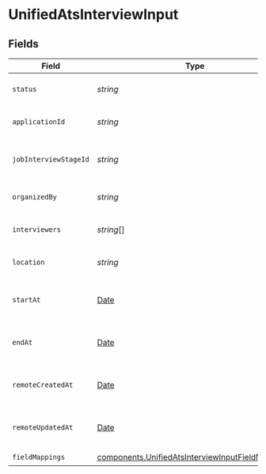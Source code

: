 # UnifiedAtsInterviewInput


## Fields

| Field                                                                                                                | Type                                                                                                                 | Required                                                                                                             | Description                                                                                                          |
| -------------------------------------------------------------------------------------------------------------------- | -------------------------------------------------------------------------------------------------------------------- | -------------------------------------------------------------------------------------------------------------------- | -------------------------------------------------------------------------------------------------------------------- |
| `status`                                                                                                             | *string*                                                                                                             | :heavy_minus_sign:                                                                                                   | The status of the interview                                                                                          |
| `applicationId`                                                                                                      | *string*                                                                                                             | :heavy_minus_sign:                                                                                                   | The UUID of the application                                                                                          |
| `jobInterviewStageId`                                                                                                | *string*                                                                                                             | :heavy_minus_sign:                                                                                                   | The UUID of the job interview stage                                                                                  |
| `organizedBy`                                                                                                        | *string*                                                                                                             | :heavy_minus_sign:                                                                                                   | The UUID of the organizer                                                                                            |
| `interviewers`                                                                                                       | *string*[]                                                                                                           | :heavy_minus_sign:                                                                                                   | The UUIDs of the interviewers                                                                                        |
| `location`                                                                                                           | *string*                                                                                                             | :heavy_minus_sign:                                                                                                   | The location of the interview                                                                                        |
| `startAt`                                                                                                            | [Date](https://developer.mozilla.org/en-US/docs/Web/JavaScript/Reference/Global_Objects/Date)                        | :heavy_minus_sign:                                                                                                   | The start date and time of the interview                                                                             |
| `endAt`                                                                                                              | [Date](https://developer.mozilla.org/en-US/docs/Web/JavaScript/Reference/Global_Objects/Date)                        | :heavy_minus_sign:                                                                                                   | The end date and time of the interview                                                                               |
| `remoteCreatedAt`                                                                                                    | [Date](https://developer.mozilla.org/en-US/docs/Web/JavaScript/Reference/Global_Objects/Date)                        | :heavy_minus_sign:                                                                                                   | The remote creation date of the interview                                                                            |
| `remoteUpdatedAt`                                                                                                    | [Date](https://developer.mozilla.org/en-US/docs/Web/JavaScript/Reference/Global_Objects/Date)                        | :heavy_minus_sign:                                                                                                   | The remote modification date of the interview                                                                        |
| `fieldMappings`                                                                                                      | [components.UnifiedAtsInterviewInputFieldMappings](../../models/components/unifiedatsinterviewinputfieldmappings.md) | :heavy_check_mark:                                                                                                   | N/A                                                                                                                  |